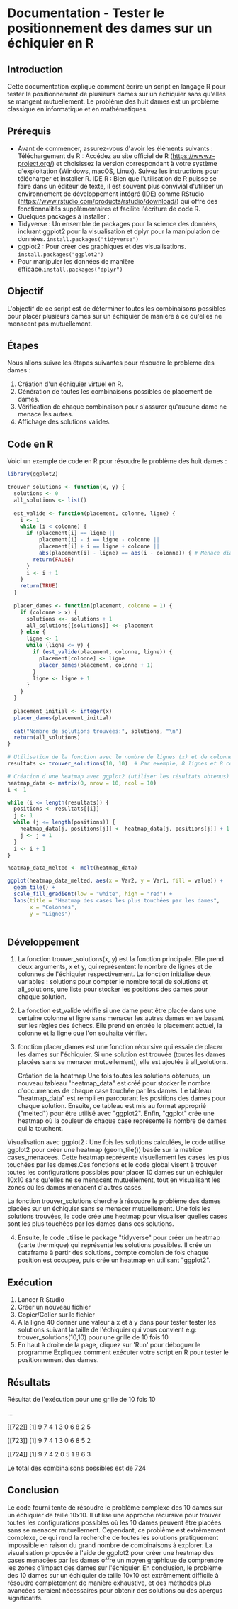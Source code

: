 
# Documentation - Tester le positionnement des dames sur un échiquier en R

## Introduction
Cette documentation explique comment écrire un script en langage R pour tester le positionnement de plusieurs dames sur un échiquier sans qu'elles se mangent mutuellement. Le problème des huit dames est un problème classique en informatique et en mathématiques.

## Prérequis
- Avant de commencer, assurez-vous d'avoir les éléments suivants :
Téléchargement de R : Accédez au site officiel de R (https://www.r-project.org/) et choisissez la version correspondant à votre système d'exploitation (Windows, macOS, Linux). Suivez les instructions pour télécharger et installer R.
IDE R : Bien que l'utilisation de R puisse se faire dans un éditeur de texte, il est souvent plus convivial d'utiliser un environnement de développement intégré (IDE) comme RStudio (https://www.rstudio.com/products/rstudio/download/) qui offre des fonctionnalités supplémentaires et facilite l'écriture de code R.
- Quelques packages à installer :
- Tidyverse : Un ensemble de packages pour la science des données, incluant ggplot2 pour la visualisation et dplyr pour la manipulation de données. ```install.packages("tidyverse")```
- ggplot2 : Pour créer des graphiques et des visualisations.
```install.packages("ggplot2")```
-   Pour manipuler les données de manière efficace.```install.packages("dplyr")```

## Objectif
L'objectif de ce script est de déterminer toutes les combinaisons possibles pour placer plusieurs dames sur un échiquier de manière à ce qu'elles ne menacent pas mutuellement.

## Étapes
Nous allons suivre les étapes suivantes pour résoudre le problème des dames :
1. Création d'un échiquier virtuel en R.
2. Génération de toutes les combinaisons possibles de placement de dames.
3. Vérification de chaque combinaison pour s'assurer qu'aucune dame ne menace les autres.
4. Affichage des solutions valides.

## Code en R
Voici un exemple de code en R pour résoudre le problème des huit dames :

```R
library(ggplot2)

trouver_solutions <- function(x, y) {
  solutions <- 0
  all_solutions <- list()
  
  est_valide <- function(placement, colonne, ligne) {
    i <- 1
    while (i < colonne) {
      if (placement[i] == ligne || 
          placement[i] - i == ligne - colonne || 
          placement[i] + i == ligne + colonne ||
          abs(placement[i] - ligne) == abs(i - colonne)) { # Menace diagonale
        return(FALSE)
      }
      i <- i + 1
    }
    return(TRUE)
  }
  
  placer_dames <- function(placement, colonne = 1) {
    if (colonne > x) {
      solutions <<- solutions + 1
      all_solutions[[solutions]] <<- placement
    } else {
      ligne <- 1
      while (ligne <= y) {
        if (est_valide(placement, colonne, ligne)) {
          placement[colonne] <- ligne
          placer_dames(placement, colonne + 1)
        }
        ligne <- ligne + 1
      }
    }
  }
  
  placement_initial <- integer(x)
  placer_dames(placement_initial)
  
  cat("Nombre de solutions trouvées:", solutions, "\n")
  return(all_solutions)
}

# Utilisation de la fonction avec le nombre de lignes (x) et de colonnes (y) de votre choix
resultats <- trouver_solutions(10, 10)  # Par exemple, 8 lignes et 8 colonnes

# Création d'une heatmap avec ggplot2 (utiliser les résultats obtenus)
heatmap_data <- matrix(0, nrow = 10, ncol = 10)
i <- 1

while (i <= length(resultats)) {
  positions <- resultats[[i]]
  j <- 1
  while (j <= length(positions)) {
    heatmap_data[j, positions[j]] <- heatmap_data[j, positions[j]] + 1
    j <- j + 1
  }
  i <- i + 1
}

heatmap_data_melted <- melt(heatmap_data)

ggplot(heatmap_data_melted, aes(x = Var2, y = Var1, fill = value)) +
  geom_tile() +
  scale_fill_gradient(low = "white", high = "red") +
  labs(title = "Heatmap des cases les plus touchées par les dames",
       x = "Colonnes",
       y = "Lignes")



```
## Développement
1. La fonction trouver_solutions(x, y)
 est la fonction principale. Elle prend deux arguments, x et y, qui représentent le nombre de lignes et de colonnes de l'échiquier respectivement.
La fonction initialise deux variables : solutions pour compter le nombre total de solutions et all_solutions, une liste pour stocker les positions des dames pour chaque solution.

2. La fonction est_valide 
vérifie si une dame peut être placée dans une certaine colonne et ligne sans menacer les autres dames en se basant sur les règles des échecs. Elle prend en entrée le placement actuel, la colonne et la ligne que l'on souhaite vérifier.

3. fonction placer_dames
est une fonction récursive qui essaie de placer les dames sur l'échiquier. Si une solution est trouvée (toutes les dames placées sans se menacer mutuellement), elle est ajoutée à all_solutions.

   Création de la heatmap
Une fois toutes les solutions obtenues, un nouveau tableau "heatmap_data" est créé pour stocker le nombre d'occurrences de chaque case touchée par les dames.
Le tableau "heatmap_data" est rempli en parcourant les positions des dames pour chaque solution.
Ensuite, ce tableau est mis au format approprié ("melted") pour être utilisé avec "ggplot2".
Enfin, "ggplot" crée une heatmap où la couleur de chaque case représente le nombre de dames qui la touchent.


Visualisation avec ggplot2 :
Une fois les solutions calculées, le code utilise ggplot2 pour créer une heatmap (geom_tile()) basée sur la matrice cases_menacees. Cette heatmap représente visuellement les cases les plus touchées par les dames.Ces fonctions et le code global visent à trouver toutes les configurations possibles pour placer 10 dames sur un échiquier 10x10 sans qu'elles ne se menacent mutuellement, tout en visualisant les zones où les dames menacent d'autres cases.

La fonction trouver_solutions cherche à résoudre le problème des dames placées sur un échiquier sans se menacer mutuellement. Une fois les solutions trouvées, le code crée une heatmap pour visualiser quelles cases sont les plus touchées par les dames dans ces solutions.

4. Ensuite, le code utilise le package "tidyverse" pour créer un heatmap (carte thermique) qui représente les solutions possibles. Il crée un dataframe à partir des solutions, compte combien de fois chaque position est occupée, puis crée un heatmap en utilisant "ggplot2".
## Exécution
1. Lancer R Studio
2. Créer un nouveau fichier 
3. Copier/Coller sur le fichier 
4. A la ligne 40 donner une valeur à x et à y dans pour tester tester les solutions suivant la taille de l'échiquier qui vous convient e.g: trouver_solutions(10,10) pour une grille de 10 fois 10 
5. En haut à droite de la page, cliquez sur 'Run' pour déboguer le programme
Expliquez comment exécuter votre script en R pour tester le positionnement des dames.

## Résultats
Résultat de l'exécution pour une grille de 10 fois 10



...

[[722]]
 [1] 9 7 4 1 3 0 6 8 2 5

[[723]]
 [1] 9 7 4 1 3 0 6 8 5 2

[[724]]
 [1] 9 7 4 2 0 5 1 8 6 3

 Le total des combinaisons possibles est de 724

## Conclusion
Le code fourni tente de résoudre le problème complexe des 10 dames sur un échiquier de taille 10x10. Il utilise une approche récursive pour trouver toutes les configurations possibles où les 10 dames peuvent être placées sans se menacer mutuellement. Cependant, ce problème est extrêmement complexe, ce qui rend la recherche de toutes les solutions pratiquement impossible en raison du grand nombre de combinaisons à explorer. La visualisation proposée à l'aide de ggplot2 pour créer une heatmap des cases menacées par les dames offre un moyen graphique de comprendre les zones d'impact des dames sur l'échiquier.
En conclusion, le problème des 10 dames sur un échiquier de taille 10x10 est extrêmement difficile à résoudre complètement de manière exhaustive, et des méthodes plus avancées seraient nécessaires pour obtenir des solutions ou des aperçus significatifs. 
